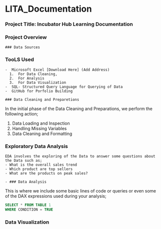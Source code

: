 # LITA_Documentation

### Project Title: Incubator Hub Learning Documentation

### Project Overview
```
### Data Sources
```
### TooLS Used
```
-  Microsoft Excel [Download Here] (Add Address)
  1.  For Data Cleaning,
  2.  For Analysis
  3.  For Data Visualization
-  SQL- Structured Query Language for Querying of Data
-  GitHub for Porfolio Building

### Data Cleaning and Preparetions
```
In the initial phase of the Data Cleaning and Preparations, we perform the following action;
1. Data Loading and Inspection
2. Handling Missing Variables
3. Data Cleaning and Formatting

### Exploratory Data Analysis
```
EDA involves the exploring of the Data to answer some questions about the Data such as;
- What is the overall sales trend 
- Which product are top sellers
- What are the products on peak sales?

- ### Data Analysis
 ```
  This is where we include some basic lines of code or queries or even some of the DAX expressions used during your analysis;
  ```SQL
  SELECT * FROM TABLE 1
  WHERE CONDITION = TRUE
  ```
  ### Data Visualization
